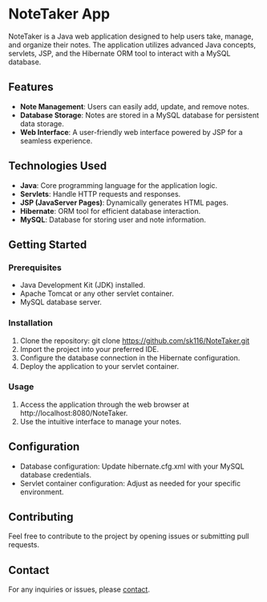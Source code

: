 # **NoteTaker App**

NoteTaker is a Java web application designed to help users take, manage, and organize their notes. The application utilizes advanced Java concepts, servlets, JSP, and the Hibernate ORM tool to interact with a MySQL database.


## **Features**

* **Note Management**: Users can easily add, update, and remove notes.
* **Database Storage**: Notes are stored in a MySQL database for persistent data storage.
* **Web Interface**: A user-friendly web interface powered by JSP for a seamless experience.


## **Technologies Used**

* **Java**: Core programming language for the application logic.
* **Servlets**: Handle HTTP requests and responses.
* **JSP (JavaServer Pages)**: Dynamically generates HTML pages.
* **Hibernate**: ORM tool for efficient database interaction.
* **MySQL**: Database for storing user and note information.


## **Getting Started**

### **Prerequisites**

* Java Development Kit (JDK) installed.
* Apache Tomcat or any other servlet container.
* MySQL database server.


### **Installation**

1. Clone the repository: git clone https://github.com/sk116/NoteTaker.git
2. Import the project into your preferred IDE.
3. Configure the database connection in the Hibernate configuration.
4. Deploy the application to your servlet container.


### **Usage**

1. Access the application through the web browser at http://localhost:8080/NoteTaker.
2. Use the intuitive interface to manage your notes.


## **Configuration**

* Database configuration: Update hibernate.cfg.xml with your MySQL database credentials.
* Servlet container configuration: Adjust as needed for your specific environment.


## **Contributing**

Feel free to contribute to the project by opening issues or submitting pull requests.


## **Contact**

For any inquiries or issues, please [contact](sauravkukadiya9161@gmail.com).

